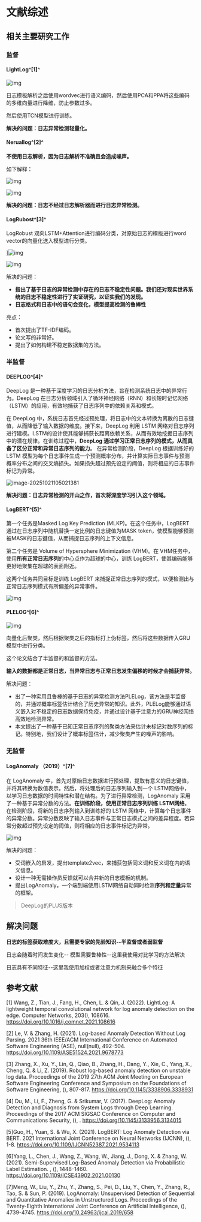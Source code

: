 # 文献综述





## 相关主要研究工作



### 监督

#### LightLog^[1]^

![img](https://cdn.xljsci.com/literature/174597327/page3/a56ux7.png)

日志模板解析之后使用wordvec进行语义编码，然后使用PCA和PPA将这些编码的多维向量进行降维，防止参数过多。

然后使用TCN模型进行训练。

**解决的问题：日志异常检测轻量化。**

#### Neruallog^[2]^

**不使用日志解析，因为日志解析不准确且会造成噪声。**

如下解释：

![img](https://cdn.xljsci.com/literature/173891521/page4/l5yips.png)

![img](https://cdn.xljsci.com/literature/173891521/page6/2xpscc.png)

**解决的问题：日志不经过日志解析器而进行日志异常检测。**

#### LogRubost^[3]^

LogRobust 双向LSTM+Attention进行编码分类，对原始日志的模版进行word vector的向量化送入模型进行分类。

]![img](https://cdn.xljsci.com/literature/168080846/page5/jjj6bs.png)

![img](https://cdn.xljsci.com/literature/168080846/page6/8yk7c4.png)

解决的问题：

- **指出了基于日志的异常检测中存在的日志不稳定性问题。我们还对现实世界系统的日志不稳定性进行了实证研究，以证实我们的发现。**
- **日志格式和日志中的语句会变化，模型提高检测的鲁棒性**

亮点：

- 首次提出了TF-IDF编码。
- 论文写的非常好。
- 提出了如何构建不稳定数据集的方法。



### 半监督

#### DEEPLOG^[4]^

DeepLog 是一种基于深度学习的日志分析方法，旨在检测系统日志中的异常行为。DeepLog 在日志分析领域引入了循环神经网络（RNN）和长短时记忆网络（LSTM）的应用，有效地捕获了日志序列中的依赖关系和模式。

在 DeepLog 中，系统日志首先经过预处理，将日志中的文本转换为离散的日志键值，从而降低了输入数据的维度。接下来，DeepLog 利用 LSTM 网络对日志序列进行建模。LSTM的设计使其能够捕获长距离依赖关系，从而有效地挖掘日志序列中的潜在规律。在训练过程中，**DeepLog 通过学习正常日志序列的模式，从而具备了区分正常和异常日志序列的能力**。 在异常检测阶段，DeepLog 根据训练好的 LSTM 模型为每个日志事件生成一个预测概率分布，并计算实际日志事件与预测概率分布之间的交叉熵损失。如果损失超过预先设定的阈值，则将相应的日志事件标记为异常。

![image-20251021105021381](C:\Users\WenTe\AppData\Roaming\Typora\typora-user-images\image-20251021105021381.png)

**解决问题：日志异常检测的开山之作，首次将深度学习引入这个领域。**



#### LogBERT^[5]^

第一个任务是Masked Log Key Prediction (MLKP)。在这个任务中，LogBERT 通过在日志序列中随机替换一定比例的日志键值为MASK token，使模型能够预测被MASK的日志键值，从而捕捉日志序列的上下文信息。

第二个任务是 Volume of Hypersphere Minimization (VHM)。在 VHM任务中，使用**所有正常日志序列**的中心点作为超球的中心，训练 LogBERT，使其编码能够更好地聚集在超球的表面附近。

这两个任务共同目标是训练 LogBERT 来捕捉正常日志序列的模式，以便检测出与正常日志序列模式有所偏差的异常事件。

![img](https://cdn.xljsci.com/literature/168421326/page2/bxyae7.png)

#### PLELOG^[6]^

![img](https://oss.xljsci.com//literature/170329908/page0/1754206817547.png)

向量化后聚类，然后根据聚类之后的指标打上伪标签，然后将这些数据传入GRU模型中进行分类。

这个论文结合了半监督的和监督的方法。

**输入的数据都是正常日志，当异常日志与正常日志发生偏移的时候才会捕获异常。**

解决问题：

- 出了一种实用且鲁棒的基于日志的异常检测方法PLELog，该方法是半监督的，并通过概率标签估计结合了历史异常的知识。此外，PLELog能够通过语义嵌入对不稳定的日志数据保持免疫，并通过设计基于注意力的GRU神经网络高效地检测异常。
- 本文提出了一种基于已知正常日志序列的聚类方法来估计未标记对数序列的标记。特别地，我们设计了概率标签估计，减少聚类产生的噪声的影响。

### 无监督

#### LogAnomaly （2019）^[7]^

在 LogAnomaly 中，首先对原始日志数据进行预处理，提取有意义的日志键值，并将其转换为数值表示。然后，将处理后的日志序列输入到一个 LSTM网络中，以学习日志数据的时间特性和潜在结构。为了进行异常检测，LogAnomaly 采用了一种基于异常分数的方法。**在训练阶段，使用正常日志序列训练 LSTM网络**。在检测阶段，将新的日志序列输入到训练好的 LSTM 网络中，计算每个日志事件的异常分数。异常分数反映了输入日志事件与正常日志模式之间的差异程度。若异常分数超过预先设定的阈值，则将相应的日志事件标记为异常。

![img](https://cdn.xljsci.com/literature/167749282/page3/ws51sp.png)

解决的问题：

- 受词嵌入的启发，提出template2vec，来捕获包括同义词和反义词在内的语义信息。
- 设计一种无需操作员反馈就可以合并新的日志模板的机制。
- 提出LogAnomaly，一个端到端使用LSTM网络自动同时检测**序列和定量**异常的框架。

> DeepLog的PLUS版本



## 解决问题

**日志的标签获取难度大，且需要专家的先验知识--半监督或者弱监督**

日志会随着时间发生变化-- 模型需要鲁棒性--这里我使用对比学习的方法解决

日志具有不同特征--这里我使用加权或者注意力机制来融合多个特征





## 参考文献

[1] Wang, Z., Tian, J., Fang, H., Chen, L. & Qin, J. (2022). LightLog: A lightweight temporal convolutional network for log anomaly detection on the edge. Computer Networks, 203(), 108616. https://doi.org/10.1016/j.comnet.2021.108616

[2] Le, V. & Zhang, H. (2021). Log-based Anomaly Detection Without Log Parsing. 2021 36th IEEE/ACM International Conference on Automated Software Engineering (ASE), null(null), 492-504. https://doi.org/10.1109/ASE51524.2021.9678773

[3] Zhang, X., Xu, Y., Lin, Q., Qiao, B., Zhang, H., Dang, Y., Xie, C., Yang, X., Cheng, Q. & Li, Z. (2019). Robust log-based anomaly detection on unstable log data. Proceedings of the 2019 27th ACM Joint Meeting on European Software Engineering Conference and Symposium on the Foundations of Software Engineering, (), 807-817. https://doi.org/10.1145/3338906.3338931

[4] Du, M., Li, F., Zheng, G. & Srikumar, V. (2017). DeepLog: Anomaly Detection and Diagnosis from System Logs through Deep Learning. Proceedings of the 2017 ACM SIGSAC Conference on Computer and Communications Security, (), . https://doi.org/10.1145/3133956.3134015

[5]Guo, H., Yuan, S. & Wu, X. (2021). LogBERT: Log Anomaly Detection via BERT. 2021 International Joint Conference on Neural Networks (IJCNN), (), 1-8. https://doi.org/10.1109/IJCNN52387.2021.9534113

[6]Yang, L., Chen, J., Wang, Z., Wang, W., Jiang, J., Dong, X. & Zhang, W. (2021). Semi-Supervised Log-Based Anomaly Detection via Probabilistic Label Estimation. , (), 1448-1460. https://doi.org/10.1109/ICSE43902.2021.00130

[7]Meng, W., Liu, Y., Zhu, Y., Zhang, S., Pei, D., Liu, Y., Chen, Y., Zhang, R., Tao, S. & Sun, P. (2019). LogAnomaly: Unsupervised Detection of Sequential and Quantitative Anomalies in Unstructured Logs. Proceedings of the Twenty-Eighth International Joint Conference on Artificial Intelligence, (), 4739-4745. https://doi.org/10.24963/ijcai.2019/658
